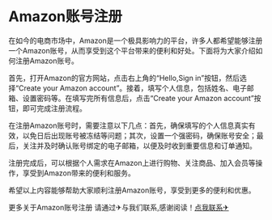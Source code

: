 # Amazon账号注册

在如今的电商市场中，Amazon是一个极具影响力的平台，许多人都希望能够注册一个Amazon账号，从而享受到这个平台带来的便利和好处。下面将为大家介绍如何注册Amazon账号。

首先，打开Amazon的官方网站，点击右上角的“Hello,Sign in”按钮，然后选择“Create your Amazon account”。接着，填写个人信息，包括姓名、电子邮箱、设置密码等。在填写完所有信息后，点击“Create your Amazon account”按钮，即可完成注册流程。

在注册Amazon账号时，需要注意以下几点：首先，确保填写的个人信息真实有效，以免日后出现账号被冻结等问题；其次，设置一个强密码，确保账号安全；最后，关注并及时确认账号绑定的电子邮箱，以便及时收到重要信息和订单通知。

注册完成后，可以根据个人需求在Amazon上进行购物、关注商品、加入会员等操作，享受到Amazon带来的便利和服务。

希望以上内容能够帮助大家顺利注册Amazon账号，享受到更多的便利和优惠。

更多关于Amazon账号注册 请通过✈与我们联系,感谢阅读！[点我联系✈](https://app.G208.com)
